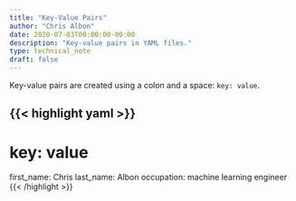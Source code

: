 ```yaml
---
title: "Key-Value Pairs"
author: "Chris Albon"
date: 2020-07-03T00:00:00-00:00
description: "Key-value pairs in YAML files."
type: technical_note
draft: false
---
```


Key-value pairs are created using a colon and a space: `key: value`.

{{< highlight yaml >}}
---
# key: value
first_name: Chris
last_name: Albon
occupation: machine learning engineer
{{< /highlight >}}
